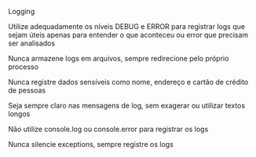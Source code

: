 Logging

Utilize adequadamente os níveis DEBUG e ERROR para registrar logs que sejam úteis apenas para entender o que aconteceu ou error que precisam ser analisados

Nunca armazene logs em arquivos, sempre redirecione pelo próprio processo

Nunca registre dados sensíveis como nome, endereço e cartão de crédito de pessoas

Seja sempre claro nas mensagens de log, sem exagerar ou utilizar textos longos

Não utilize console.log ou console.error para registrar os logs

Nunca silencie exceptions, sempre registre os logs